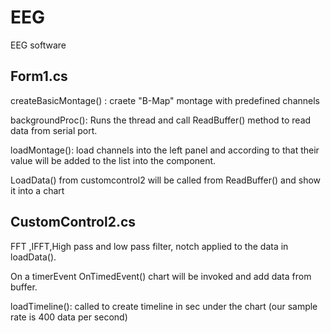 # EEG
EEG software

Form1.cs
----------
createBasicMontage() : craete "B-Map" montage with predefined channels

backgroundProc(): Runs the thread and call ReadBuffer() method to read data from serial port.

loadMontage(): load channels into the left panel and according to that their value will be added to the list into the component. 

LoadData() from customcontrol2 will be called from ReadBuffer() and show it into a chart

CustomControl2.cs
-----------------

FFT ,IFFT,High pass and low pass filter, notch applied to the data in loadData().

On a timerEvent OnTimedEvent() chart will be invoked and add data from <graphdata> buffer. 

loadTimeline(): called to create timeline in sec under the chart (our sample rate is 400 data per second)
